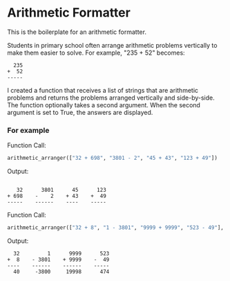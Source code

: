 # Arithmetic Formatter

This is the boilerplate for an arithmetic formatter. 

Students in primary school often arrange arithmetic problems vertically to make them easier to solve. For example, "235 + 52" becomes:
```
  235 
+  52 
-----
```

I created a function that receives a list of strings that are arithmetic problems and returns the problems arranged vertically and side-by-side. The function optionally takes a second argument. When the second argument is set to True, the answers are displayed.

### For example
Function Call:
```py
arithmetic_arranger(["32 + 698", "3801 - 2", "45 + 43", "123 + 49"])
```

Output:
```

   32      3801      45      123
+ 698    -    2    + 43    +  49
-----    ------    ----    -----
```

Function Call:
```py
arithmetic_arranger(["32 + 8", "1 - 3801", "9999 + 9999", "523 - 49"], True)
```

Output:
```
  32         1      9999      523 
+  8    - 3801    + 9999    -  49 
----    ------    ------    ----- 
  40     -3800     19998      474
```
